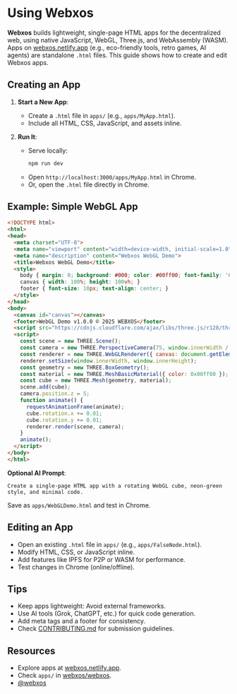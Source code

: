 # Using Webxos

**Webxos** builds lightweight, single-page HTML apps for the decentralized web, using native JavaScript, WebGL, Three.js, and WebAssembly (WASM). Apps on [webxos.netlify.app](https://webxos.netlify.app) (e.g., eco-friendly tools, retro games, AI agents) are standalone `.html` files. This guide shows how to create and edit Webxos apps.

## Creating an App

1. **Start a New App**:
   - Create a `.html` file in `apps/` (e.g., `apps/MyApp.html`).
   - Include all HTML, CSS, JavaScript, and assets inline.

2. **Run It**:
   - Serve locally:
     ```bash
     npm run dev
     ```
   - Open `http://localhost:3000/apps/MyApp.html` in Chrome.
   - Or, open the `.html` file directly in Chrome.

## Example: Simple WebGL App

```html
<!DOCTYPE html>
<html>
<head>
  <meta charset="UTF-8">
  <meta name="viewport" content="width=device-width, initial-scale=1.0">
  <meta name="description" content="Webxos WebGL Demo">
  <title>Webxos WebGL Demo</title>
  <style>
    body { margin: 0; background: #000; color: #00ff00; font-family: 'Courier New', monospace; }
    canvas { width: 100%; height: 100vh; }
    footer { font-size: 10px; text-align: center; }
  </style>
</head>
<body>
  <canvas id="canvas"></canvas>
  <footer>WebGL Demo v1.0.0 © 2025 WEBXOS</footer>
  <script src="https://cdnjs.cloudflare.com/ajax/libs/three.js/r128/three.min.js"></script>
  <script>
    const scene = new THREE.Scene();
    const camera = new THREE.PerspectiveCamera(75, window.innerWidth / window.innerHeight, 0.1, 1000);
    const renderer = new THREE.WebGLRenderer({ canvas: document.getElementById('canvas') });
    renderer.setSize(window.innerWidth, window.innerHeight);
    const geometry = new THREE.BoxGeometry();
    const material = new THREE.MeshBasicMaterial({ color: 0x00ff00 });
    const cube = new THREE.Mesh(geometry, material);
    scene.add(cube);
    camera.position.z = 5;
    function animate() {
      requestAnimationFrame(animate);
      cube.rotation.x += 0.01;
      cube.rotation.y += 0.01;
      renderer.render(scene, camera);
    }
    animate();
  </script>
</body>
</html>
```

**Optional AI Prompt**:
```
Create a single-page HTML app with a rotating WebGL cube, neon-green style, and minimal code.
```

Save as `apps/WebGLDemo.html` and test in Chrome.

## Editing an App

- Open an existing `.html` file in `apps/` (e.g., `apps/FalseNode.html`).
- Modify HTML, CSS, or JavaScript inline.
- Add features like IPFS for P2P or WASM for performance.
- Test changes in Chrome (online/offline).

## Tips

- Keep apps lightweight: Avoid external frameworks.
- Use AI tools (Grok, ChatGPT, etc.) for quick code generation.
- Add meta tags and a footer for consistency.
- Check [CONTRIBUTING.md](CONTRIBUTING.md) for submission guidelines.

## Resources

- Explore apps at [webxos.netlify.app](https://webxos.netlify.app).
- Check `apps/` in [webxos/webxos](https://github.com/webxos/webxos).
- [@webxos](https://x.com/webxos)
